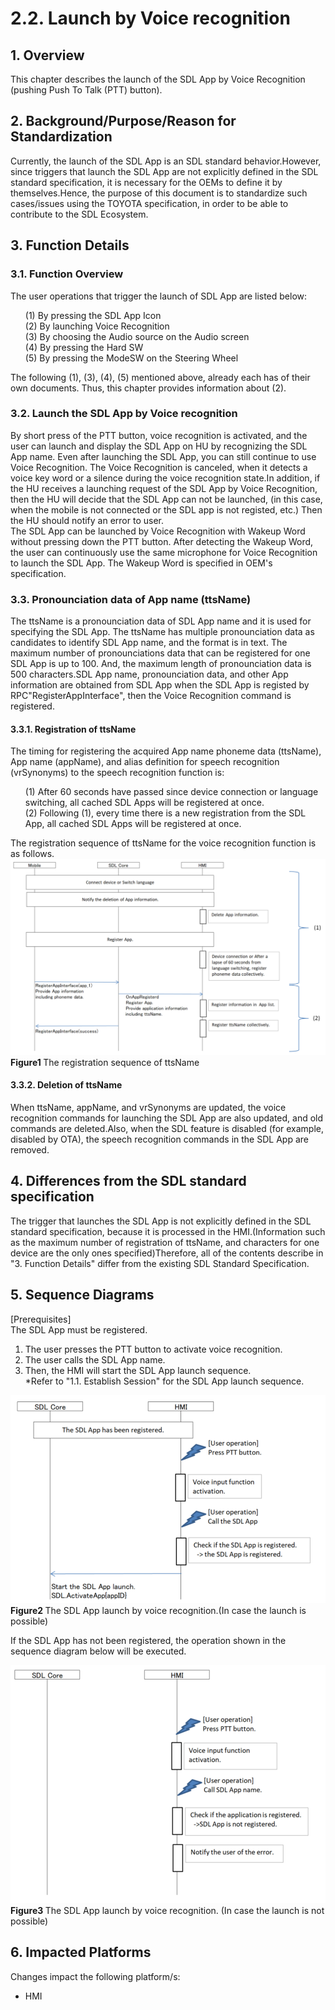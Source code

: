 # 2.2. Launch by Voice recognition

## 1. Overview
This chapter describes the launch of the SDL App by Voice Recognition (pushing Push To Talk (PTT) button).

## 2. Background/Purpose/Reason for Standardization
Currently, the launch of the SDL App is an SDL standard behavior.However, since triggers that launch the SDL App are not explicitly defined in the SDL standard specification, it is necessary for the OEMs to define it by themselves.Hence, the purpose of this document is to standardize such cases/issues using the TOYOTA specification, in order to be able to contribute to the SDL Ecosystem.

## 3. Function Details
### 3.1. Function Overview
The user operations that trigger the launch of SDL App are listed below:

<ol>
 (1) By pressing the SDL App Icon<br>
 (2) By launching Voice Recognition<br>
 (3) By choosing the Audio source on the Audio screen<br>
 (4) By pressing the Hard SW<br>
 (5) By pressing the ModeSW on the Steering Wheel
</ol>

The following (1), (3), (4), (5) mentioned above, already each has of their own documents. Thus, this chapter provides information about (2).

### 3.2. Launch the SDL App by Voice recognition
By short press of the PTT button, voice recognition is activated, and the user can launch and display the SDL App on HU by recognizing the SDL App name.
Even after launching the SDL App, you can still continue to use Voice Recognition.
The Voice Recognition is canceled, when it detects a voice key word or a silence during the voice recognition state.In addition, if the HU receives a launching request of the SDL App by Voice Recognition, then the HU will decide that the SDL App can not be launched, (in this case, when the mobile is not connected or the SDL app is not registed, etc.)
Then the HU should notify an error to user.<br>
The SDL App can be launched by Voice Recognition with Wakeup Word without pressing down the PTT button.	After detecting the Wakeup Word, the user can continuously use the same microphone for Voice Recognition to launch the SDL App.
The Wakeup Word is specified in OEM's specification.


### 3.3. Pronounciation data of App name (ttsName)
The ttsName is a pronounciation data of SDL App name and it is used for specifying the SDL App.
The ttsName has multiple pronounciation data as candidates to identify SDL App name, and the format is in text.
The maximum number of pronounciations data that can be registered for one SDL App is up to 100. And, the maximum length of pronounciation data is 500 characters.SDL App name, pronounciation data, and other App information are obtained from SDL App when the SDL App is registed by RPC"RegisterAppInterface", then the Voice Recognition command is registered.


#### 3.3.1. Registration of ttsName
The timing for registering the acquired App name phoneme data (ttsName), App name (appName), and alias definition for speech recognition (vrSynonyms) to the speech recognition function is:
<ol>
 (1) After 60 seconds have passed since device connection or language switching, all cached SDL Apps will be registered at once.<br>
 (2) Following (1), every time there is a new registration from the SDL App, all cached SDL Apps will be registered at once.<br>
</ol>

The registration sequence of ttsName for the voice recognition function is as follows.
![Figure1_The_registration_sequence_of_ttsName.png](./assets/Figure1_The_registration_sequence_of_ttsName.png)<br>
<b>Figure1 </b>The registration sequence of ttsName

#### 3.3.2. Deletion of ttsName
When ttsName, appName, and vrSynonyms are updated, the voice recognition commands for launching the SDL App are also updated, and old commands are deleted.Also, when the SDL feature is disabled (for example, disabled by OTA), the speech recognition commands in the SDL App are removed.

## 4. Differences from the SDL standard specification
The trigger that launches the SDL App is not explicitly defined in the SDL standard specification, because it is processed in the HMI.(Information such as the maximum number of registration of ttsName, and characters for one device are the only ones specified)Therefore, all of the contents describe in "3. Function Details" differ from the existing SDL Standard Specification.

## 5. Sequence Diagrams
[Prerequisites]<br>
The SDL App must be registered.

1. The user presses the PTT button to activate voice recognition.
2. The user calls the SDL App name.
3. Then, the HMI will start the SDL App launch sequence.
<br>*Refer to "1.1. Establish Session" for the SDL App launch sequence.

![Figure2_The_SDLApp_launch_is_ok.png](./assets/Figure2_The_SDLApp_launch_is_ok.png)<br>
<b>Figure2 </b>The SDL App launch by voice recognition.(In case the launch is possible)

If the SDL App has not been registered, the operation shown in the sequence diagram below will be executed.

![Figure3_The_SDLApp_launch_is_ng.png](./assets/Figure3_The_SDLApp_launch_is_ng.png)<br>
<b>Figure3 </b>The SDL App launch by voice recognition. (In case the launch is not possible)


## 6. Impacted Platforms
Changes impact the following platform/s:
- HMI



